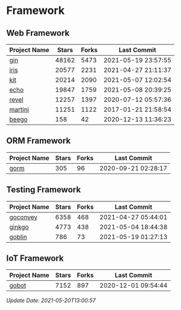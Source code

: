 # Framework

## Web Framework
| Project Name | Stars | Forks | Last Commit |
| ------------ | ----- | ----- | ----------- |
| [gin](https://github.com/gin-gonic/gin) | 48162 | 5473 | 2021-05-19 23:57:55 |
| [iris](https://github.com/kataras/iris) | 20577 | 2231 | 2021-04-27 21:11:37 |
| [kit](https://github.com/go-kit/kit) | 20214 | 2090 | 2021-05-07 12:02:54 |
| [echo](https://github.com/labstack/echo) | 19847 | 1759 | 2021-05-08 20:39:25 |
| [revel](https://github.com/revel/revel) | 12257 | 1397 | 2020-07-12 05:57:36 |
| [martini](https://github.com/go-martini/martini) | 11251 | 1122 | 2017-01-21 21:58:54 |
| [beego](https://github.com/astaxie/beego) | 158 | 42 | 2020-12-13 11:36:23 |

## ORM Framework
| Project Name | Stars | Forks | Last Commit |
| ------------ | ----- | ----- | ----------- |
| [gorm](https://github.com/jinzhu/gorm) | 305 | 96 | 2020-09-21 02:28:17 |

## Testing Framework
| Project Name | Stars | Forks | Last Commit |
| ------------ | ----- | ----- | ----------- |
| [goconvey](https://github.com/smartystreets/goconvey) | 6358 | 468 | 2021-04-27 05:44:01 |
| [ginkgo](https://github.com/onsi/ginkgo) | 4773 | 438 | 2021-05-04 18:44:38 |
| [goblin](https://github.com/franela/goblin) | 786 | 73 | 2021-05-19 01:27:13 |

## IoT Framework
| Project Name | Stars | Forks | Last Commit |
| ------------ | ----- | ----- | ----------- |
| [gobot](https://github.com/hybridgroup/gobot) | 7152 | 897 | 2020-12-01 09:54:44 |

*Update Date: 2021-05-20T13:00:57*